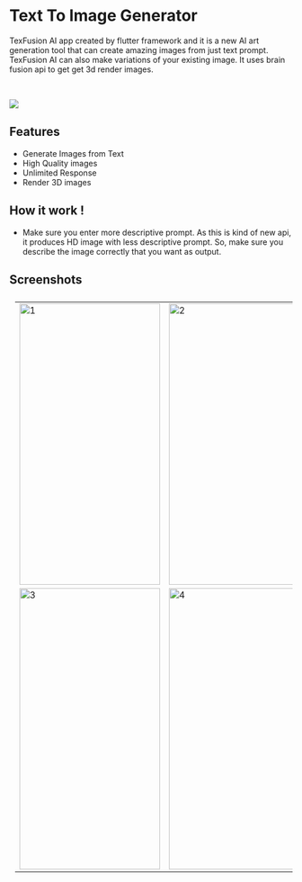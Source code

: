 # Text To Image Generator

TexFusion AI app created by flutter framework and it is a new AI art generation tool that can create amazing images from just text prompt. TexFusion AI can also make variations of your existing image. It uses brain fusion api to get get 3d render images.

<Br>
<p align="left">
<a href="https://github.com/VikramadityaDev/text_to_image_gen/releases/download/v1.0.0/app-armeabi-v7a-release.apk"><img src="https://img.shields.io/github/downloads/VikramadityaDev/text_to_image_gen/total?color=g&label=Downloads&logo=android&logoColor=white&style=for-the-badge"></a>
</p>

## Features
- Generate Images from Text
- High Quality images
- Unlimited Response
- Render 3D images

## How it work !
- Make sure you enter more descriptive prompt. As this is kind of new api, it produces HD image with less descriptive prompt. So, make sure you describe the image correctly that you want as output.

## Screenshots
<Table style="padding:10px">
    <tr>
        <td>
            <img src="https://github.com/VikramadityaDev/text_to_image_gen/blob/master/screenshots/Screenshot%201.png" alt="1" width= 250px height= 500px />
        </td>
        <td>
            <img src="https://github.com/VikramadityaDev/text_to_image_gen/blob/master/screenshots/Screenshot%202.png" alt="2" width = 250px height = 500px />
        </td>
    </tr>
    <tr>
        <td>
            <img src="https://github.com/VikramadityaDev/text_to_image_gen/blob/master/screenshots/Screenshot%203.png" alt="3" width = 250px height = 500px />
        </td>
        <td>
            <img src="https://github.com/VikramadityaDev/text_to_image_gen/blob/master/screenshots/Screenshot%204.png" alt="4" width = 250px height = 500px />
        </td>
    </tr>
</Table>
